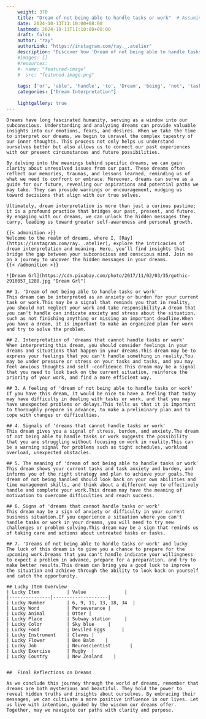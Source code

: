 ```yaml
---
    weight: 370
    title: "Dream of not being able to handle tasks or work"  # Assuming 'title' column exists
    date: 2024-10-13T11:10:00+08:00
    lastmod: 2024-10-13T11:10:00+08:00
    draft: false
    author: "ray"
    authorLink: "https://instagram.com/ray._.atelier"
    description: "Discover how 'Dream of not being able to handle tasks or work' can interpret your future and uncover its significant meanings in your life."
    #images: []
    #resources:
    #- name: "featured-image"
    #  src: "featured-image.png"
    
    tags: ['or', 'able', 'handle', 'to', 'Dream', 'being', 'not', 'tasks', 'of', 'work']
    categories: ["Dream Interpretation"]
    
    lightgallery: true
---
```

    
    Dreams have long fascinated humanity, serving as a window into our subconscious. Understanding and analyzing dreams can provide valuable insights into our emotions, fears, and desires. When we take the time to interpret our dreams, we begin to unravel the complex tapestry of our inner thoughts. This process not only helps us understand ourselves better but also allows us to connect our past experiences with our present circumstances and future possibilities.
    
    By delving into the meanings behind specific dreams, we can gain clarity about unresolved issues from our past. These dreams often reflect our memories, traumas, and lessons learned, reminding us of what we need to confront or embrace. Moreover, dreams can serve as a guide for our future, revealing our aspirations and potential paths we may take. They can provide warnings or encouragement, nudging us toward decisions that align with our true selves.
    
    Ultimately, dream interpretation is more than just a curious pastime; it is a profound practice that bridges our past, present, and future. By engaging with our dreams, we can unlock the hidden messages they carry, leading us toward greater self-awareness and personal growth.
    
    {{< admonition >}}
    Welcome to the realm of dreams, where I, [Ray](https://instagram.com/ray._.atelier), explore the intricacies of dream interpretation and meaning. Here, you’ll find insights that bridge the gap between your subconscious and conscious mind. Join me on a journey to uncover the hidden messages in your dreams.
    {{< /admonition >}}
    
    ![Dream Grl](https://cdn.pixabay.com/photo/2017/11/02/03/35/gothic-2910057_1280.jpg "Dream Grl")
    
    ## 1. 'Dream of not being able to handle tasks or work'
    This dream can be interpreted as an anxiety or burden for your current task or work.This may be a signal that reminds you that in reality, you should not neglect your work and take responsibility.A dream that you can't handle can indicate anxiety and stress about the situation, such as not finishing anything or missing an important deadline.When you have a dream, it is important to make an organized plan for work and try to solve the problem.
    
    ## 2. Interpretation of 'dreams that cannot handle tasks or work'
    When interpreting this dream, you should consider feelings in your dreams and situations that happen in your dreams.This dream may be to express your feelings that you can't handle something in reality.You may be under pressure or stress on your tasks and tasks, and you may feel anxious thoughts and self -confidence.This dream may be a signal that you need to look back on the current situation, reinforce the priority of your work, and find a more efficient way.
    
    ## 3. A feeling of 'dream of not being able to handle tasks or work'
    If you have this dream, it would be nice to have a feeling that today may have difficulty in dealing with tasks or work, and that you may have unexpected problems or delays.This tells us that it is important to thoroughly prepare in advance, to make a preliminary plan and to cope with changes or difficulties.
    
    ## 4. Signals of 'dreams that cannot handle tasks or work'
    This dream gives you a signal of stress, burden, and anxiety.The dream of not being able to handle tasks or work suggests the possibility that you are struggling without focusing on work in reality.This can be a warning signal for problems such as tight schedules, workload overload, unexpected obstacles.
    
    ## 5. The meaning of 'dream of not being able to handle tasks or work'
    This dream shows your current tasks and task anxiety and burden, and informs you of the right strategy and plan to achieve your goals.The dream of not being handled should look back on your own abilities and time management skills, and think about a different way to effectively handle and complete your work.This dream may have the meaning of motivation to overcome difficulties and reach success.
    
    ## 6. Signs of 'dreams that cannot handle tasks or work'
    This dream may be a sign of anxiety or difficulty in your current business situation.If you experience a situation where you can't handle tasks or work in your dreams, you will need to try new challenges or problem solving.This dream may be a sign that reminds us of taking care and actions about untreated tasks or tasks.
    
    ## 7. 'Dreams of not being able to handle tasks or work' and lucky
    The luck of this dream is to give you a chance to prepare for the upcoming work.Dreams that you can't handle indicate your willingness to expect a problem in advance, prepare for a preparation, and try to make better results.This dream can bring you a good luck to improve the situation and achieve through the ability to look back on yourself and catch the opportunity.
    
    ## Lucky Item Overview
    | Lucky Item          | Value              |
    |---------------|--------------------|
    | Lucky Number        | 6, 9, 11, 13, 18, 34  |
    | Lucky Word          | Perseverance |
    | Lucky Animal        | Otter |
    | Lucky Place         | Subway station     |
    | Lucky Color         | Sky blue     |
    | Lucky Food          | Deviled Eggs      |
    | Lucky Instrument    | Claves |
    | Lucky Flower        | Bee Balm    |
    | Lucky Job           | Neuroscientist       |
    | Lucky Exercise      | Rugby  |
    | Lucky Country       | New Zealand    |
    
    
    ##  Final Reflections on Dreams
    
    As we conclude this journey through the world of dreams, remember that dreams are both mysterious and beautiful. They hold the power to reveal hidden truths and insights about ourselves. By embracing their messages, we can cultivate a more positive influence in our lives. Let us live with intention, guided by the wisdom our dreams offer. Together, may we navigate our paths with clarity and purpose.
    